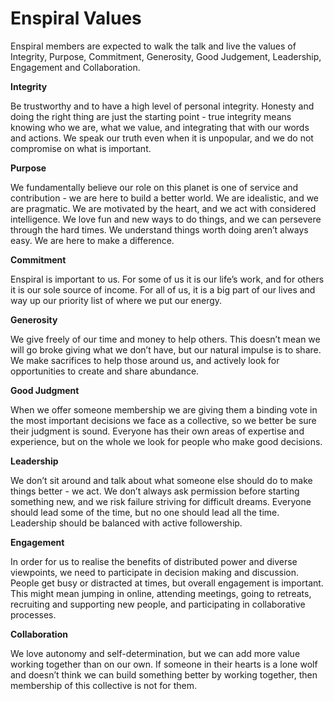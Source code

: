 # Enspiral Values

Enspiral members are expected to walk the talk and live the values of Integrity, Purpose, Commitment, Generosity, Good Judgement, Leadership, Engagement and Collaboration.

**Integrity**

Be trustworthy and to have a high level of personal integrity. Honesty and doing the right thing are just the starting point - true integrity means knowing who we are, what we value, and integrating that with our words and actions. We speak our truth even when it is unpopular, and we do not compromise on what is important.

**Purpose**

We fundamentally believe our role on this planet is one of service and contribution - we are here to build a better world. We are idealistic, and we are pragmatic. We are motivated by the heart, and we act with considered intelligence. We love fun and new ways to do things, and we can persevere through the hard times. We understand things worth doing aren’t always easy. We are here to make a difference.

**Commitment**

Enspiral is important to us. For some of us it is our life’s work, and for others it is our sole source of income. For all of us, it is a big part of our lives and way up our priority list of where we put our energy.

**Generosity**

We give freely of our time and money to help others. This doesn’t mean we will go broke giving what we don’t have, but our natural impulse is to share. We make sacrifices to help those around us, and actively look for opportunities to create and share abundance.

**Good Judgment**

When we offer someone membership we are giving them a binding vote in the most important decisions we face as a collective, so we better be sure their judgment is sound. Everyone has their own areas of expertise and experience, but on the whole we look for people who make good decisions.

**Leadership**

We don’t sit around and talk about what someone else should do to make things better - we act. We don’t always ask permission before starting something new, and we risk failure striving for difficult dreams. Everyone should lead some of the time, but no one should lead all the time. Leadership should be balanced with active followership.

**Engagement**

In order for us to realise the benefits of distributed power and diverse viewpoints, we need to participate in decision making and discussion. People get busy or distracted at times, but overall engagement is important. This might mean jumping in online, attending meetings, going to retreats, recruiting and supporting new people, and participating in collaborative processes.

**Collaboration**

We love autonomy and self-determination, but we can add more value working together than on our own. If someone in their hearts is a lone wolf and doesn’t think we can build something better by working together, then membership of this collective is not for them.

